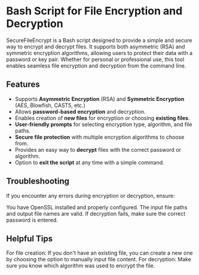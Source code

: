 
#  Bash Script for File Encryption and Decryption

SecureFileEncrypt is a Bash script designed to provide a simple and secure way to encrypt and decrypt files. It supports both asymmetric (RSA) and symmetric encryption algorithms, allowing users to protect their data with a password or key pair. Whether for personal or professional use, this tool enables seamless file encryption and decryption from the command line.


## Features
- Supports **Asymmetric Encryption** (RSA) and **Symmetric Encryption** (AES, Blowfish, CAST5, etc.)
- Allows **password-based encryption** and decryption.
- Enables creation of **new files** for encryption or choosing **existing files**.
- **User-friendly prompts** for selecting encryption type, algorithm, and file paths.
- **Secure file protection** with multiple encryption algorithms to choose from.
- Provides an easy way to **decrypt** files with the correct password or algorithm. 
- Option to **exit the script** at any time with a simple command.




## Troubleshooting
If you encounter any errors during encryption or decryption, ensure:

You have OpenSSL installed and properly configured.
The input file paths and output file names are valid.
If decryption fails, make sure the correct password is entered.

## Helpful Tips
For file creation: If you don't have an existing file, you can create a new one by choosing the option to manually input file content.
For decryption: Make sure you know which algorithm was used to encrypt the file.

